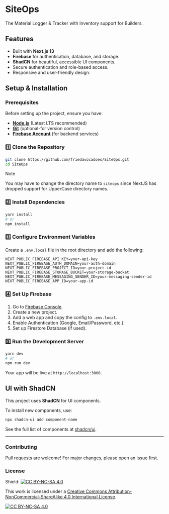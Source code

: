# SiteOps

The Material Logger & Tracker with Inventory support for Builders.

## Features
- Built with **Next.js 13** 
- **Firebase** for authentication, database, and storage.
- **ShadCN** for beautiful, accessible UI components.
- Secure authentication and role-based access.
- Responsive and user-friendly design.

## Setup & Installation

### Prerequisites
Before setting up the project, ensure you have:
- [**Node.js**](https://nodejs.org/en) (Latest LTS recommended)
- [**Git**](https://git-scm.com/downloads) (optional-for version control)
- [**Firebase Account**](https://firebase.google.com/) (for backend services)

### 1️⃣ Clone the Repository
```sh
git clone https://github.com/friedavocadoes/SiteOps.git
cd SiteOps
```
>[!NOTE]
>You may have to change the directory name to `siteops` since NextJS has dropped support for UpperCase directory names.

### 2️⃣ Install Dependencies
```sh
yarn install
# or
npm install
```

### 3️⃣ Configure Environment Variables
Create a `.env.local` file in the root directory and add the following:
```env
NEXT_PUBLIC_FIREBASE_API_KEY=your-api-key
NEXT_PUBLIC_FIREBASE_AUTH_DOMAIN=your-auth-domain
NEXT_PUBLIC_FIREBASE_PROJECT_ID=your-project-id
NEXT_PUBLIC_FIREBASE_STORAGE_BUCKET=your-storage-bucket
NEXT_PUBLIC_FIREBASE_MESSAGING_SENDER_ID=your-messaging-sender-id
NEXT_PUBLIC_FIREBASE_APP_ID=your-app-id
```

### 4️⃣ Set Up Firebase
1. Go to [Firebase Console](https://console.firebase.google.com/).
2. Create a new project.
3. Add a web app and copy the config to `.env.local`.
4. Enable Authentication (Google, Email/Password, etc.).
5. Set up Firestore Database (if used).

### 5️⃣ Run the Development Server
```sh
yarn dev
# or
npm run dev
```
Your app will be live at `http://localhost:3000`.

## UI with ShadCN
This project uses **ShadCN** for UI components.

To install new components, use:
```sh
npx shadcn-ui add component-name
```

See the full list of components at [shadcn/ui](https://ui.shadcn.com/).


---

### Contributing
Pull requests are welcome! For major changes, please open an issue first.


### License
Shield: [![CC BY-NC-SA 4.0][cc-by-nc-sa-shield]][cc-by-nc-sa]

This work is licensed under a
[Creative Commons Attribution-NonCommercial-ShareAlike 4.0 International License][cc-by-nc-sa].

[![CC BY-NC-SA 4.0][cc-by-nc-sa-image]][cc-by-nc-sa]

[cc-by-nc-sa]: http://creativecommons.org/licenses/by-nc-sa/4.0/
[cc-by-nc-sa-image]: https://licensebuttons.net/l/by-nc-sa/4.0/88x31.png
[cc-by-nc-sa-shield]: https://img.shields.io/badge/License-CC%20BY--NC--SA%204.0-lightgrey.svg
